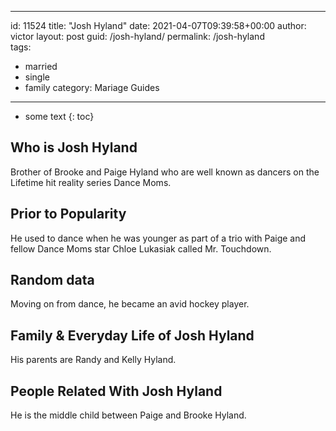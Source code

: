  ---
id: 11524
title: "Josh Hyland"
date: 2021-04-07T09:39:58+00:00
author: victor
layout: post
guid: /josh-hyland/
permalink: /josh-hyland  
tags:
  - married
  - single
  - family
category: Mariage Guides
---

* some text
{: toc}

## Who is Josh Hyland

Brother of Brooke and Paige Hyland who are well known as dancers on the Lifetime hit reality series Dance Moms.

## Prior to Popularity

He used to dance when he was younger as part of a trio with Paige and fellow Dance Moms star Chloe Lukasiak called Mr. Touchdown.

## Random data

Moving on from dance, he became an avid hockey player.

## Family & Everyday Life of Josh Hyland

His parents are Randy and Kelly Hyland.

## People Related With Josh Hyland

He is the middle child between Paige and Brooke Hyland.
 